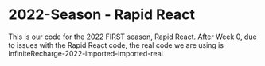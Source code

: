 # 2022-Season - Rapid React

This is our code for the 2022 FIRST season, Rapid React.
After Week 0, due to issues with the Rapid React code, the real code we are using is InfiniteRecharge-2022-imported-imported-real
